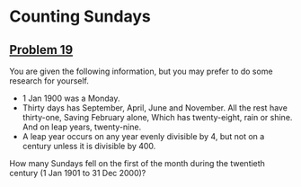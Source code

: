# Counting Sundays
## [Problem 19](https://projecteuler.net/problem=19)

You are given the following information, but you may prefer to do some research for yourself.

 * 1 Jan 1900 was a Monday.
 * Thirty days has September, April, June and November. All the rest have thirty-one, Saving February alone, Which has twenty-eight, rain or shine. And on leap years, twenty-nine.
 * A leap year occurs on any year evenly divisible by 4, but not on a century unless it is divisible by 400.

How many Sundays fell on the first of the month during the twentieth century (1 Jan 1901 to 31 Dec 2000)?
    